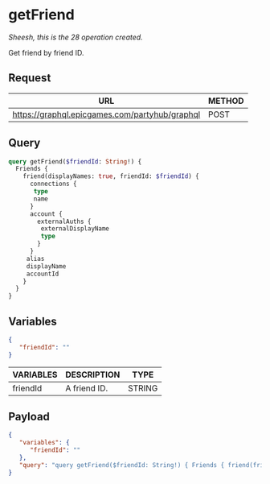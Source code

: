 # getFriend
*Sheesh, this is the 28 operation created.*

Get friend by friend ID.

## Request
| URL | METHOD |
| - | - |
| https://graphql.epicgames.com/partyhub/graphql | POST |

## Query
```graphql
query getFriend($friendId: String!) {
  Friends {
    friend(displayNames: true, friendId: $friendId) {
      connections {
       type
       name
      }
      account {
        externalAuths {
         externalDisplayName
         type
        }
      }
     alias
     displayName
     accountId
    }
  }
}
```

## Variables
```json
{
   "friendId": ""
}
```
| VARIABLES | DESCRIPTION | TYPE |
| - | - | - |
| friendId | A friend ID. | STRING |

## Payload
```json
{
   "variables": {
      "friendId": ""
   },
   "query": "query getFriend($friendId: String!) { Friends { friend(friendId: $friendId, displayNames: true) { accountId displayName alias account { externalAuths { type externalDisplayName } } connections { name type } } } }"
}
```